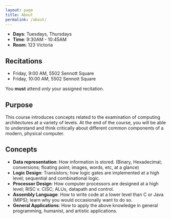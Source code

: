 ```yaml
---
layout: page
title: About
permalink: /about/
---
```


* **Days**: Tuesdays, Thursdays
* **Time**: 9:30AM - 10:45AM
* **Room**: 123 Victoria

## Recitations

* Friday, 9:00 AM, 5502 Sennott Square
* Friday, 10:00 AM, 5502 Sennott Square

You **must** attend *only* your assigned recitation.

## Purpose

This course introduces concepts related to the examination of computing architectures at a variety of levels.
At the end of the course, you will be able to understand and think critically about different common components of a modern, physical computer.

## Concepts

* **Data representation**: How information is stored. (Binary, Hexadecimal; conversions; floating point; images, words, etc, at a glance)
* **Logic Design**: Transistors; how logic gates are implemented at a high level; sequential and combinational logic.
* **Processor Design**: How computer processors are designed at a high level; RISC v. CISC; ALUs, datapath and control.
* **Assembly Language**: How to write code at a lower level than C or Java (MIPS); learn why you would occasionally want to do so.
* **General Applications**: How to apply the above knowledge in general programming, humanist, and artistic applications.
